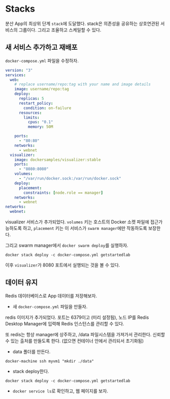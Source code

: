 # Stacks

분산 App의 최상위 단계 `stack`에 도달했다.
stack은 의존성을 공유하는 상호연관된 서비스의 그룹이다. 그리고 조율하고 스케일할 수 있다.

## 새 서비스 추가하고 재배포

`docker-compose.yml` 파일을 수정하자.

```yaml
version: "3"
services:
  web:
    # replace username/repo:tag with your name and image details
    image: username/repo:tag
    deploy:
      replicas: 5
      restart_policy:
        condition: on-failure
      resources:
        limits:
          cpus: "0.1"
          memory: 50M

    ports:
      - "80:80"
    networks:
      - webnet
  visualizer:
    image: dockersamples/visualizer:stable
    ports:
      - "8080:8080"
    volumes:
      - "/var/run/docker.sock:/var/run/docker.sock"
    deploy:
      placement:
        constraints: [node.role == manager]
    networks:
      - webnet
networks:
  webnet:
```

visualizer 서비스가 추가되었다. `volumes` 키는 호스트의 Docker 소켓 파일에 접근가능하도록 하고, `placement` 키는 이 서비스가 `swarm manager`에만 작동하도록 보장한다.

그리고 swarm manager에서 `docker swarm deploy`를 실행하자.

`docker stack deploy -c docker-compose.yml getstartedlab`

이후 `visualizer`가 8080 포트에서 실행되는 것을 볼 수 있다.

## 데이터 유지

Redis 데이터베이스로 App 데이터를 저장해보자.

* 새 `docker-compose.yml` 파일을 만들자.

redis 이미지가 추가되었다. 포트는 6379이고 (미리 설정됨), 노드 IP를 Redis Desktop Manager에 입력해 Redis 인스턴스를 관리할 수 있다.

또 redis는 항상 manager에 상주하고, /data 파일시스템을 가져가서 관리한다. 신뢰할 수 있는 출처를 만들도록 한다. (없으면 컨테이너 안에서 관리되서 초기화됨)

* data 폴더를 만든다.

`docker-machine ssh myvm1 "mkdir ./data"`

* stack deploy한다.

`docker stack deploy -c docker-compose.yml getstartedlab`

* `docker service ls`로 확인하고, 웹 페이지를 보자.